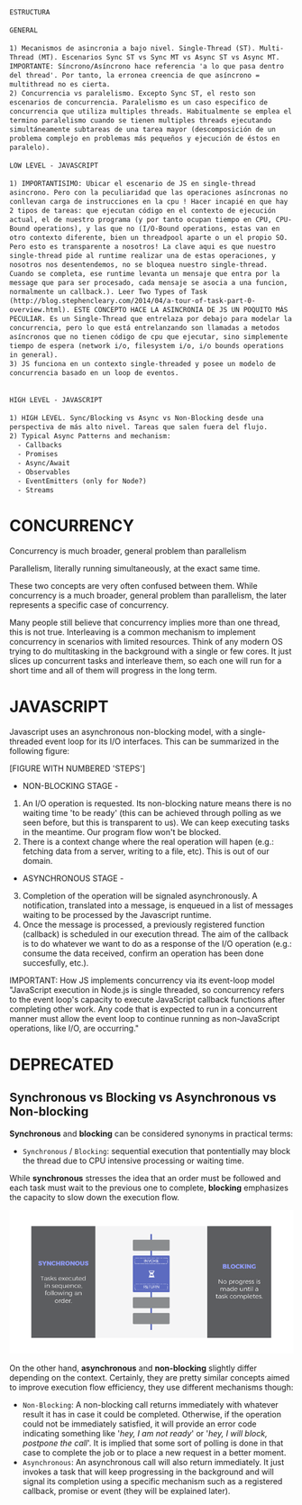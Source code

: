 ```
ESTRUCTURA

GENERAL

1) Mecanismos de asincronia a bajo nivel. Single-Thread (ST). Multi-Thread (MT). Escenarios Sync ST vs Sync MT vs Async ST vs Async MT. IMPORTANTE: Síncrono/Asíncrono hace referencia 'a lo que pasa dentro del thread'. Por tanto, la erronea creencia de que asíncrono = multithread no es cierta.
2) Concurrencia vs paralelismo. Excepto Sync ST, el resto son escenarios de concurrencia. Paralelismo es un caso especifico de concurrencia que utiliza multiples threads. Habitualmente se emplea el termino paralelismo cuando se tienen multiples threads ejecutando simultáneamente subtareas de una tarea mayor (descomposición de un problema complejo en problemas más pequeños y ejecución de éstos en paralelo). 

LOW LEVEL - JAVASCRIPT

1) IMPORTANTISIMO: Ubicar el escenario de JS en single-thread asincrono. Pero con la peculiaridad que las operaciones asíncronas no conllevan carga de instrucciones en la cpu ! Hacer incapié en que hay 2 tipos de tareas: que ejecutan código en el contexto de ejecución actual, el de nuestro programa (y por tanto ocupan tiempo en CPU, CPU-Bound operations), y las que no (I/O-Bound operations, estas van en otro contexto diferente, bien un threadpool aparte o un el propio SO. Pero esto es transparente a nosotros! La clave aqui es que nuestro single-thread pide al runtime realizar una de estas operaciones, y nosotros nos desentendemos, no se bloquea nuestro single-thread. Cuando se completa, ese runtime levanta un mensaje que entra por la message que para ser procesado, cada mensaje se asocia a una funcion, normalmente un callback.). Leer Two Types of Task (http://blog.stephencleary.com/2014/04/a-tour-of-task-part-0-overview.html). ESTE CONCEPTO HACE LA ASINCRONIA DE JS UN POQUITO MÁS PECULIAR. Es un Single-Thread que entrelaza por debajo para modelar la concurrencia, pero lo que está entrelanzando son llamadas a metodos asíncronos que no tienen código de cpu que ejecutar, sino simplemente tiempo de espera (network i/o, filesystem i/o, i/o bounds operations in general).
3) JS funciona en un contexto single-threaded y posee un modelo de concurrencia basado en un loop de eventos.


HIGH LEVEL - JAVASCRIPT

1) HIGH LEVEL. Sync/Blocking vs Async vs Non-Blocking desde una perspectiva de más alto nivel. Tareas que salen fuera del flujo.
2) Typical Async Patterns and mechanism:
  - Callbacks
  - Promises
  - Async/Await
  - Observables  
  - EventEmitters (only for Node?)
  - Streams

```


# CONCURRENCY


Concurrency is much broader, general problem than parallelism

Parallelism, literally running simultaneously, at the exact same time.

These two concepts are very often confused between them. While concurrency is a much broader, general problem than parallelism, the later represents a specific case of concurrency. 

Many people still believe that concurrency implies more than one thread, this is not true. Interleaving is a common mechanism to implement concurrency in scenarios with limited resources. Think of any modern OS trying to do multitasking in the background with a single or few cores. It just slices up concurrent tasks and interleave them, so each one will run for a short time and all of them will progress in the long term.


# JAVASCRIPT 

Javascript uses an asynchronous non-blocking model, with a single-threaded event loop for its I/O interfaces. This can be summarized in the following figure:

[FIGURE WITH NUMBERED 'STEPS']

- NON-BLOCKING STAGE -

1. An I/O operation is requested. Its non-blocking nature means there is no waiting time 'to be ready' (this can be achieved through polling as we seen before, but this is transparent to us). We can keep executing tasks in the meantime. Our program flow won't be blocked.
2. There is a context change where the real operation will hapen (e.g.: fetching data from a server, writing to a file, etc). This is out of our domain.

- ASYNCHRONOUS STAGE -

3. Completion of the operation will be signaled asynchronously. A notification, translated into a message, is enqueued in a list of messages waiting to be processed by the Javascript runtime.
4. Once the message is processed, a previously registered function (callback) is scheduled in our execution thread. The aim of the callback is to do whatever we want to do as a response of the I/O operation (e.g.: consume the data received, confirm an operation has been done succesfully, etc.).  


IMPORTANT: How JS implements concurrency via its event-loop model
"JavaScript execution in Node.js is single threaded, so concurrency refers to the event loop's capacity to execute JavaScript callback functions after completing other work. Any code that is expected to run in a concurrent manner must allow the event loop to continue running as non-JavaScript operations, like I/O, are occurring."




















# DEPRECATED


## Synchronous vs Blocking vs Asynchronous vs Non-blocking

**Synchronous** and **blocking** can be considered synonyms in practical terms: 
- `Synchronous` / `Blocking`: sequential execution that pontentially may block the thread due to CPU intensive processing or waiting time.

While **synchronous** stresses the idea that an order must be followed and each task must wait to the previous one to complete, **blocking** emphasizes the capacity to slow down the execution flow.

![Synchronous / Blocking](src/png/sync_blocking.png)

On the other hand, **asynchronous** and **non-blocking** slightly differ depending on the context. Certainly, they are pretty similar concepts aimed to improve execution flow efficiency, they use different mechanisms though:

- `Non-Blocking`: A non-blocking call returns immediately with whatever result it has in case it could be completed. Otherwise, if the operation could not be immediately satisfied, it will provide an error code indicating something like '*hey, I am not ready*' or '*hey, I will block, postpone the call*'. It is implied that some sort of polling is done in that case to complete the job or to place a new request in a better moment.
- `Asynchronous`: An asynchronous call will also return immediately. It just invokes a task that will keep progressing in the background and will signal its completion using a specific mechanism such as a registered callback, promise or event (they will be explained later).
